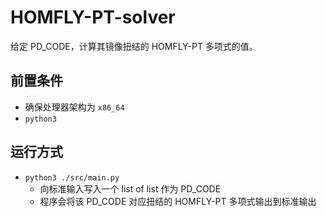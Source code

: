 # HOMFLY-PT-solver
给定 PD_CODE，计算其镜像扭结的 HOMFLY-PT 多项式的值。



## 前置条件

- 确保处理器架构为 `x86_64`
- `python3`



## 运行方式

- `python3 ./src/main.py`
  - 向标准输入写入一个 list of list 作为 PD_CODE
  - 程序会将该 PD_CODE 对应扭结的 HOMFLY-PT 多项式输出到标准输出
